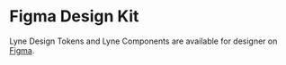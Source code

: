 <h1 class="title is-1">Figma Design Kit</h1>

Lyne Design Tokens and Lyne Components are available for designer on [Figma](https://www.figma.com/file/mWknI2rC5DJmOgRO61WKai/LyneDesignSystemLibrary?node-id=0%3A1).